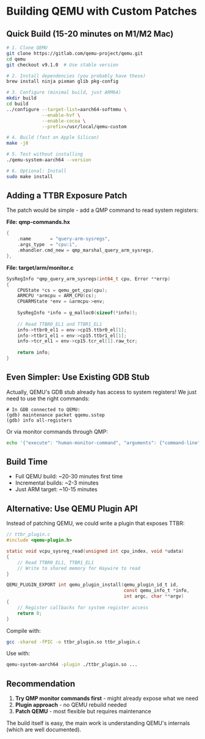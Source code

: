 # Building QEMU with Custom Patches

## Quick Build (15-20 minutes on M1/M2 Mac)

```bash
# 1. Clone QEMU
git clone https://gitlab.com/qemu-project/qemu.git
cd qemu
git checkout v9.1.0  # Use stable version

# 2. Install dependencies (you probably have these)
brew install ninja pixman glib pkg-config

# 3. Configure (minimal build, just ARM64)
mkdir build
cd build
../configure --target-list=aarch64-softmmu \
             --enable-hvf \
             --enable-cocoa \
             --prefix=/usr/local/qemu-custom

# 4. Build (fast on Apple Silicon)
make -j8

# 5. Test without installing
./qemu-system-aarch64 --version

# 6. Optional: Install
sudo make install
```

## Adding a TTBR Exposure Patch

The patch would be simple - add a QMP command to read system registers:

**File: qmp-commands.hx**
```c
{
    .name       = "query-arm-sysregs",
    .args_type  = "cpu:i",
    .mhandler.cmd_new = qmp_marshal_query_arm_sysregs,
},
```

**File: target/arm/monitor.c**
```c
SysRegInfo *qmp_query_arm_sysregs(int64_t cpu, Error **errp)
{
    CPUState *cs = qemu_get_cpu(cpu);
    ARMCPU *armcpu = ARM_CPU(cs);
    CPUARMState *env = &armcpu->env;
    
    SysRegInfo *info = g_malloc0(sizeof(*info));
    
    // Read TTBR0_EL1 and TTBR1_EL1
    info->ttbr0_el1 = env->cp15.ttbr0_el[1];
    info->ttbr1_el1 = env->cp15.ttbr1_el[1];
    info->tcr_el1 = env->cp15.tcr_el[1].raw_tcr;
    
    return info;
}
```

## Even Simpler: Use Existing GDB Stub

Actually, QEMU's GDB stub already has access to system registers! We just need to use the right commands:

```gdb
# In GDB connected to QEMU:
(gdb) maintenance packet qqemu.sstep
(gdb) info all-registers
```

Or via monitor commands through QMP:
```bash
echo '{"execute": "human-monitor-command", "arguments": {"command-line": "info registers -a"}}' | nc localhost 4445
```

## Build Time

- Full QEMU build: ~20-30 minutes first time
- Incremental builds: ~2-3 minutes
- Just ARM target: ~10-15 minutes

## Alternative: Use QEMU Plugin API

Instead of patching QEMU, we could write a plugin that exposes TTBR:

```c
// ttbr_plugin.c
#include <qemu-plugin.h>

static void vcpu_sysreg_read(unsigned int cpu_index, void *udata)
{
    // Read TTBR0_EL1, TTBR1_EL1
    // Write to shared memory for Haywire to read
}

QEMU_PLUGIN_EXPORT int qemu_plugin_install(qemu_plugin_id_t id,
                                           const qemu_info_t *info,
                                           int argc, char **argv)
{
    // Register callbacks for system register access
    return 0;
}
```

Compile with:
```bash
gcc -shared -fPIC -o ttbr_plugin.so ttbr_plugin.c
```

Use with:
```bash
qemu-system-aarch64 -plugin ./ttbr_plugin.so ...
```

## Recommendation

1. **Try QMP monitor commands first** - might already expose what we need
2. **Plugin approach** - no QEMU rebuild needed
3. **Patch QEMU** - most flexible but requires maintenance

The build itself is easy, the main work is understanding QEMU's internals (which are well documented).